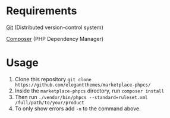 # Requirements

[Git](https://git-scm.com/downloads)  (Distributed version-control system)

[Composer](https://getcomposer.org/download/) (PHP Dependency Manager)

# Usage

1. Clone this repository `git clone https://github.com/elegantthemes/marketplace-phpcs/`
2. Inside the `marketplace-phpcs` directory, run `composer install`
3. Then run `./vendor/bin/phpcs --standard=ruleset.xml /full/path/to/your/product`
4. To only show errors add `-n` to the command above.
